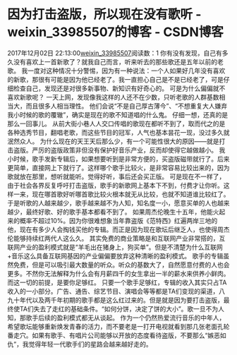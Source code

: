 # 因为打击盗版，所以现在没有歌听 - weixin_33985507的博客 - CSDN博客
2017年12月02日 22:13:00[weixin_33985507](https://me.csdn.net/weixin_33985507)阅读数：1
你有没有发现，自己有多久没有喜欢上一首新歌了？就我自己而言，听来听去的那些歌还是五年以前的老歌。
我一度对这种情况十分警惕，因为有一种说法：一个人如果好几年没有喜欢的新歌，那很有可能是因为他已经老了。我一直担心自己是不是已经老了，可是仔细检查自己，发现还是对很多新事物、新知识有好奇心的。
可是为什么偏偏就不喜欢新歌呢？
一天上网，发现像我这样的人还不在少数，只听老歌的人群基数相当大，而且很多人相当理性。
他们会说“不是自己厚古薄今”、“不想重复大人嫌弃我小时候的歌的覆辙”，确实是现在的歌不知道唱的什么鬼。
仔细一想，还真的是那么一回事儿。
从前大街小巷人人交口传唱的歌现在都听不到了，取而代之的是各种选秀节目，翻唱老歌，而这些节目的冠军，人气也基本昙花一现，没过多久就泯然众人。
为什么现在的天王天后那么少，有一个可能性很大的原因——就是打击盗版。严厉的盗版政策非但没有保护好音乐产业，反而却使得它越做越小。
我小时候，歌手发新专辑后，如果想要听到是非常方便的，买盗版磁带就行了。后来更简单，直接网上下就行了。这样哪个歌手比较火，是非常容易比较出来的，因为歌就放在那里，想听就能听。觉得好听，事后还会买正版。
可是现在不一样了，由于社会各界反复呼吁打击盗版，歌手的新歌网上基本下不到，付费才让你听。这样一来，现在哪首歌好听哪首歌比较火根本就无从比较，也就不知道谁比较红了。
于是听歌的人越来越少，歌手越来越不为人知，知名度一小，愿意买单的人也越来越少，最终好歌、好的歌手基本都看不到了。
如果周杰伦晚生十五年，他能火起来的概率不超过10%。因为你很难想象当年靠盗版《范特西》红遍两岸三地的他，现在有多少人会掏钱买他的专辑。而正是因为现在歌坛后继乏人，也使得周杰伦能够持续红两代人这么久。
其实免费的商业策略是和互联网产业非常搭的，互联网产业的盈利模式就是“羊毛出在猪身上，狗买单”。但是不清楚为什么互联网+音乐这么具备互联网基因的产业偏偏要放弃这种清晰的盈利模式。
歌手的专辑虽然免费，但是可以吸引最大数量的听众。听众的基数大了，自然愿意付费的人也会更多。不然你无法解释为什么会有月薪四千的女生拿出一半的薪水来供养小鲜肉。而这一切的前提，是要你足够红。
只要一个歌手足够红，专辑的收入其实只占TA收入的一小部分。广告、通告、综艺节目、演唱会等等都是TA们变现的渠道，八九十年代以及两千年初期的歌手都是这么红过来的。但是就是因为要打击盗版，最终使TA们失去了走红的基础条件。“如何分饼，决定了饼的大小”。歌一旦不为人知，那歌手后续的盈利模式都无从谈起。
作为一个仍然热爱流行音乐的中年人，希望歌坛能够重新焕发青春的活力，而不要老是一打开电视就看到那几张老面孔轮番走穴。如果有歌手、有唱片公司能够以开放的态度看待盗版，不要那么“嫉恶如仇”，我觉得年轻一代歌手们的星路会越来越好走的。
